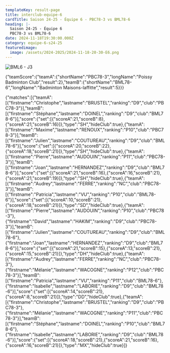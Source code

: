 ```yaml
---
templateKey: result-page
title: interclub-equipe-6
cardTitle: Saison 24-25 - Équipe 6 - PBC78-3 vs BML78-6 
heading: |-
  Saison 24-25 - Équipe 6
  PBC78-3 vs BML78-6
date: 2024-11-18T19:30:00.000Z
category: equipe-6-s24-25
featuredimage:
  image: /assets/2024-2025/2024-11-18-20-30-E6.png
---
```

![](/assets/2024-2025/2024-11-18-20-30-E6.png "BML6 - J3")

<teamscoreboard>{"teamScore":{"teamA":{"shortName":"PBC78-3","longName":"Poissy Badminton Club","result":2},"teamB":{"shortName":"BML78-6","longName":"Badminton Maisons-laffitte","result":5}}}</teamscoreboard>

<scoreboard>{"matches":[{"teamA":[{"firstname":"Christophe","lastname":"BRUSTEL","ranking":"D9","club":"PBC78-3"}],"teamB":[{"firstname":"Stéphane","lastname":"DOINEL","ranking":"D9","club":"BML78-6"}],"score":{"set":[{"scoreA":21,"scoreB":8},{"scoreA":21,"scoreB":16}]},"type":"SH","hideClub":true},{"teamA":[{"firstname":"Maxime","lastname":"RENOUX","ranking":"P10","club":"PBC78-3"}],"teamB":[{"firstname":"Julien","lastname":"COUTUREAU","ranking":"D9","club":"BML78-6"}],"score":{"set":[{"scoreA":20,"scoreB":22},{"scoreA":18,"scoreB":21}]},"type":"SH","hideClub":true},{"teamA":[{"firstname":"Pierre","lastname":"AUDOUIN","ranking":"P11","club":"PBC78-3"}],"teamB":[{"firstname":"Joan","lastname":"HERNANDEZ","ranking":"D9","club":"BML78-6"}],"score":{"set":[{"scoreA":21,"scoreB":16},{"scoreA":16,"scoreB":21},{"scoreA":21,"scoreB":19}]},"type":"SH","hideClub":true},{"teamA":[{"firstname":"Audrey","lastname":"FERRE","ranking":"NC","club":"PBC78-3"}],"teamB":[{"firstname":"Patricia","lastname":"VU","ranking":"P10","club":"BML78-6"}],"score":{"set":[{"scoreA":10,"scoreB":21},{"scoreA":18,"scoreB":21}]},"type":"SD","hideClub":true},{"teamA":[{"firstname":"Pierre","lastname":"AUDOUIN","ranking":"P10","club":"PBC78-3"},{"firstname":"David","lastname":"HAKIM","ranking":"D9","club":"PBC78-3"}],"teamB":[{"firstname":"Julien","lastname":"COUTUREAU","ranking":"D9","club":"BML78-6"},{"firstname":"Joan","lastname":"HERNANDEZ","ranking":"D9","club":"BML78-6"}],"score":{"set":[{"scoreA":21,"scoreB":15},{"scoreA":13,"scoreB":21},{"scoreA":15,"scoreB":21}]},"type":"DH","hideClub":true},{"teamA":[{"firstname":"Audrey","lastname":"FERRE","ranking":"NC","club":"PBC78-3"},{"firstname":"Mélanie","lastname":"WACOGNE","ranking":"P12","club":"PBC78-3"}],"teamB":[{"firstname":"Patricia","lastname":"VU","ranking":"P11","club":"BML78-6"},{"firstname":"Isabelle","lastname":"LABORIE","ranking":"D9","club":"BML78-6"}],"score":{"set":[{"scoreA":14,"scoreB":21},{"scoreA":8,"scoreB":21}]},"type":"DD","hideClub":true},{"teamA":[{"firstname":"Christophe","lastname":"BRUSTEL","ranking":"D9","club":"PBC78-3"},{"firstname":"Mélanie","lastname":"WACOGNE","ranking":"P11","club":"PBC78-3"}],"teamB":[{"firstname":"Stéphane","lastname":"DOINEL","ranking":"P10","club":"BML78-6"},{"firstname":"Isabelle","lastname":"LABORIE","ranking":"D9","club":"BML78-6"}],"score":{"set":[{"scoreA":18,"scoreB":21},{"scoreA":21,"scoreB":16},{"scoreA":16,"scoreB":21}]},"type":"MX","hideClub":true}]}</scoreboard>